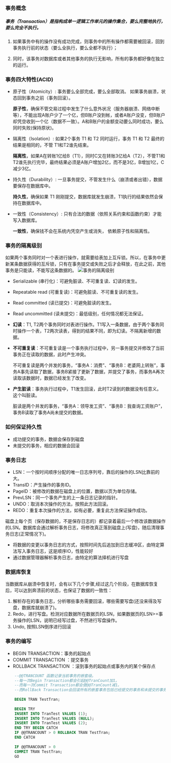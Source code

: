 ### 事务概念
##### 事务（Transaction）是指构成单一逻辑工作单元的操作集合，要么完整地执行，要么完全不执行。

1. 如果事务中有的操作没有成功完成，则事务中的所有操作都需要被回滚，回到事务执行前的状态（要么全执行，要么全都不执行）；

2. 同时，该事务对数据库或者其他事务的执行无影响，所有的事务都好像在独立的运行。

### 事务四大特性(ACID)
    
* 原子性（Atomicity）: 事务要么全部完成，要么全部取消。 如果事务崩溃，状态回到事务之前（事务回滚）。

    **原子性**，确保不管交易过程中发生了什么意外状况（服务器崩溃、网络中断等），不能出现A账户少了一个亿，但B账户没到帐，或者A账户没变，但B账户却凭空收到一个亿（数据不一致）。A和B账户的金额变动要么同时成功，要么同时失败(保持原状)。

* 隔离性（Isolation）: 如果2个事务 T1 和 T2 同时运行，事务 T1 和 T2 最终的结果是相同的，不管 T1和T2谁先结束。

    **隔离性**，如果A在转账1亿给B（T1），同时C又在转账3亿给A（T2），不管T1和T2谁先执行完毕，最终结果必须是A账户增加2亿，而不是3亿，B增加1亿，C减少3亿。

* 持久性（Durability）: 一旦事务提交，不管发生什么（崩溃或者出错），数据要保存在数据库中。

    **持久性**，确保如果 T1 刚刚提交，数据库就发生崩溃，T1执行的结果依然会保持在数据库中。

* 一致性（Consistency）: 只有合法的数据（依照关系约束和函数约束）才能写入数据库。

    **一致性**，确保钱不会在系统内凭空产生或消失， 依赖原子性和隔离性。
    
### 事务的隔离级别
如果两个事务同时对一个表进行操作，就需要给表加上互斥锁。所以，在事务中更新某条数据获得的互斥锁，只有在事务提交或失败之后才会释放，在此之前，其他事务是只能读，不能写这条数据的。
![事务的隔离级别](https://picb.zhimg.com/80/v2-59ea2f0769e4e9ffbcdce938d306fae9_1440w.png)

* Serializable (串行化)：可避免脏读、不可重复读、幻读的发生。

* Repeatable read (可重复读)：可避免脏读、不可重复读的发生。

* Read committed (读已提交)：可避免脏读的发生。

* Read uncommitted (读未提交)：最低级别，任何情况都无法保证。


* **幻读**：T1, T2两个事务同时对表进行操作。T1写入一条数据，由于两个事务同时操作一个表，T2两次读表，得到的结果不同，即为幻读。不隔离新增的数据。

* **不可重复读**：不可重复读是一个事务执行过程中，另一事务提交并修改了当前事务正在读取的数据，此时产生冲突。

    不可重复读是两个并发的事务，“事务A：消费”、“事务B：老婆网上转账”，事务A事先读取了数据，事务B紧接了更新了数据，并提交了事务，而事务A再次读取该数据时，数据已经发生了改变。

* **产生脏读**：事务执行过程中，T1发生回滚，此时T2读到的数据没有任意义。这个叫脏读。
    
    脏读是两个并发的事务，“事务A：领导发工资”、“事务B：我查询工资账户”，事务B读取了事务A尚未提交的数据。
    

### 如何保证持久性
* 成功提交的事务，数据会保存到磁盘
* 未提交的事务，相应的数据会回滚

### 事务日志
* LSN：一个按时间顺序分配的唯一日志序列号，靠后的操作的LSN比靠前的大。
* TransID：产生操作的事务ID。
* PageID：被修改的数据在磁盘上的位置，数据以页为单位存储。
* PrevLSN：同一个事务产生的上一条日志记录的指针。
* UNDO：取消本次操作的方法，按照此方法回滚。
* REDO：重复本次操作的方法，如有必要，重复此方法保证操作成功。

磁盘上每个页（保存数据的，不是保存日志的）都记录着最后一个修改该数据操作的LSN。数据库会通过解析事务日志，将修改真正落到磁盘上(写盘)，随后清理事务日志(正常情况下)。
* 将数据的变更以事务日志的方式，按照时间先后追加到日志缓冲区，由特定算法写入事务日志，这是顺序IO，性能较好
* 通过数据管理器解析事务日志，由特定的算法择机进行写盘


### 数据库恢复
当数据库从崩溃中恢复时，会有以下几个步骤,经过这几个阶段，在数据库恢复后，可以达到奔溃前的状态，也保证了数据的一致性：

1. 解析存在的事务日志，分析哪些事务需要回滚，哪些需要写盘(还没来得及写盘，数据库就崩溃了)。
2. Redo，进行写盘。检测对应数据所在数据页的LSN，如果数据页的LSN>=事务操作的LSN，说明已经写过盘，不然进行写盘操作。
3. Undo, 按照LSN倒序进行回滚


### 事务的编写
* BEGIN TRANSACTION：事务的起始点
* COMMIT TRANSACTION ：提交事务
* ROLLBACK TRANSACTION ：滚到事务的起始点或事务内的某个保存点

```sql
    --@@TRANCOUNT 函数记录当前事务的嵌套级。
    --每一次Begin Transaction都会引起@@TranCount加1。
    --而每一次Commit Transaction都会使@@TranCount减1。
    --而RollBack Transaction会回滚所有的嵌套事务包括已经提交的事务和未提交的事务，而使@@TranCount置0。
    
    BEGIN TRAN TestTran;
    
    BEGIN TRY
    INSERT INTO TranTest VALUES (1);
    INSERT INTO TranTest VALUES (NULL);
    INSERT INTO TranTest VALUES (2);
    END TRY BEGIN CATCH
    IF @@TRANCOUNT > 0 ROLLBACK TRAN TestTran;
    END CATCH
    
    IF @@TRANCOUNT > 0   
    COMMIT TRAN TestTran;
    GO
```















